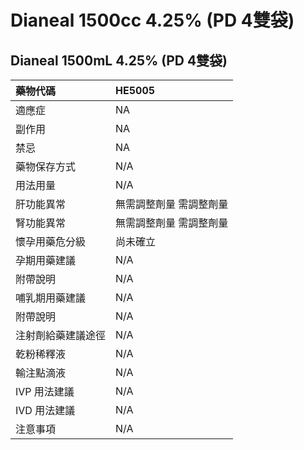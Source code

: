 # Dianeal 1500cc 4.25%  (PD 4雙袋)

## Dianeal 1500mL 4.25%  (PD 4雙袋)

| 藥物代碼           | HE5005                   |
|:-------------------|:-------------------------|
| 適應症             | NA                       |
| 副作用             | NA                       |
| 禁忌               | NA                       |
| 藥物保存方式       | N/A                      |
| 用法用量           | N/A                      |
| 肝功能異常         | 無需調整劑量  需調整劑量 |
| 腎功能異常         | 無需調整劑量  需調整劑量 |
| 懷孕用藥危分級     | 尚未確立                 |
| 孕期用藥建議       | N/A                      |
| 附帶說明           | N/A                      |
| 哺乳期用藥建議     | N/A                      |
| 附帶說明           | N/A                      |
| 注射劑給藥建議途徑 | N/A                      |
| 乾粉稀釋液         | N/A                      |
| 輸注點滴液         | N/A                      |
| IVP 用法建議       | N/A                      |
| IVD 用法建議       | N/A                      |
| 注意事項           | N/A                      |

